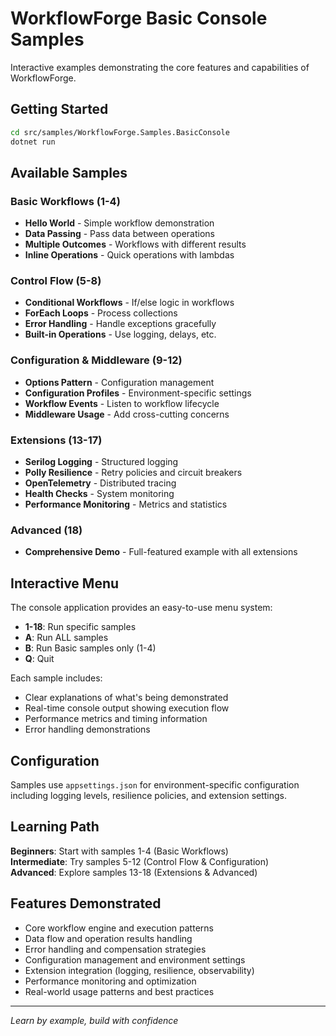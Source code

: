 # WorkflowForge Basic Console Samples

Interactive examples demonstrating the core features and capabilities of WorkflowForge.

## Getting Started

```bash
cd src/samples/WorkflowForge.Samples.BasicConsole
dotnet run
```

## Available Samples

### Basic Workflows (1-4)
- **Hello World** - Simple workflow demonstration
- **Data Passing** - Pass data between operations  
- **Multiple Outcomes** - Workflows with different results
- **Inline Operations** - Quick operations with lambdas

### Control Flow (5-8)
- **Conditional Workflows** - If/else logic in workflows
- **ForEach Loops** - Process collections
- **Error Handling** - Handle exceptions gracefully
- **Built-in Operations** - Use logging, delays, etc.

### Configuration & Middleware (9-12)
- **Options Pattern** - Configuration management
- **Configuration Profiles** - Environment-specific settings
- **Workflow Events** - Listen to workflow lifecycle
- **Middleware Usage** - Add cross-cutting concerns

### Extensions (13-17)
- **Serilog Logging** - Structured logging
- **Polly Resilience** - Retry policies and circuit breakers
- **OpenTelemetry** - Distributed tracing
- **Health Checks** - System monitoring
- **Performance Monitoring** - Metrics and statistics

### Advanced (18)
- **Comprehensive Demo** - Full-featured example with all extensions

## Interactive Menu

The console application provides an easy-to-use menu system:

- **1-18**: Run specific samples
- **A**: Run ALL samples
- **B**: Run Basic samples only (1-4)
- **Q**: Quit

Each sample includes:
- Clear explanations of what's being demonstrated
- Real-time console output showing execution flow
- Performance metrics and timing information
- Error handling demonstrations

## Configuration

Samples use `appsettings.json` for environment-specific configuration including logging levels, resilience policies, and extension settings.

## Learning Path

**Beginners**: Start with samples 1-4 (Basic Workflows)  
**Intermediate**: Try samples 5-12 (Control Flow & Configuration)  
**Advanced**: Explore samples 13-18 (Extensions & Advanced)

## Features Demonstrated

- Core workflow engine and execution patterns
- Data flow and operation results handling
- Error handling and compensation strategies
- Configuration management and environment settings
- Extension integration (logging, resilience, observability)
- Performance monitoring and optimization
- Real-world usage patterns and best practices

---

*Learn by example, build with confidence* 